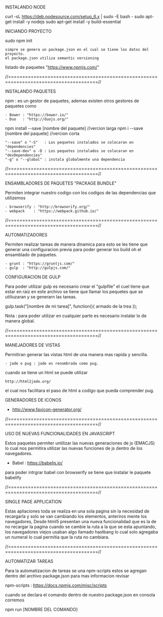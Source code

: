 INSTALANDO NODE 

curl -sL https://deb.nodesource.com/setup_6.x | sudo -E bash -
sudo apt-get install -y nodejs
sudo apt-get install -y build-essential

INICIANDO PROYECTO 

sudo npm init

	simpre se genera un package.json en el cual se tiene los datos del proyecto.
	el package.json utiliza semantic versioning


listado de paquetes "https://www.npmjs.com/"

//======================================================================================//

INSTALANDO PAQUETES 

npm : es un gestor de paquetes, ademas existen otros gestores de paquetes como 

	- Bower : "https://bower.io/"
	- Duo   : "http://duojs.org/"

npm install --save [nombre del paquete] //vercion larga 
npm i --save [nombre del paquete] //vercion corta 

	"--save" o "-S"   : Los pequetes instalados se colocaran en "dependencies"
	"--save-dev" o -D : Los pequetes instalados se colocaran en "devDependencies"
	"-g" o "--global" : instala globalmente una dependencia

//======================================================================================//

ENSAMBLADORES DE PAQUETES "PACKAGE BUNDLE"

Permiten integrar nuestro codigo con los codigos de las dependencias que utilizemos 
	
	- browserify : "http://browserify.org/"
	- webpack    : "https://webpack.github.io/"

//======================================================================================//

AUTOMATIZADORES 

Permiten realizar tareas de manera dinamica para esto se les tiene que generar una configuracion previa para poder generar los build
oh el ensamblado de paquetes. 

	- grunt : "https://gruntjs.com/" 
	- gulp  : "http://gulpjs.com/"

CONFIGURACION DE GULP

Para poder utilizar gulp es necesario crear el "gulpfile" el cuel tiene que estar en raiz en este archivo 
se tiene que llamar los pequetes que se utiliuzaran y se generarn las tareas.

gulp.task("[nombre de mi tarea]", function(){
	armado de la trea
}); 

Nota : para poder utilizar en cualquier parte es necesario instalar lo de manera global.

//======================================================================================//

MANEJADORES DE VISTAS 

Permitiran generar las vistas html de una manera mas rapida y sencilla.

	- jade o pug : jade es renombrada como pug.

cuando se tiene un html se puede utilizar

	http://html2jade.org/

el cual nos facilitara el paso de html a codigo que pueda comprender pug.


GENERADORES DE ICONOS

 - http://www.favicon-generator.org/

 //======================================================================================//

 USO DE NUEVAS FUNCIONALIDADES EN JAVASCRIPT

 Estos paquetes permiter untilizar las nuevas generaciones de js (EMACJS) lo cual nos permitira
 utilizar las nuevas funciones de js dentro de los navegadores.

  - Babel : https://babeljs.io/

 para poder intrgrar babel con browserify se tiene que instalar le paquete babelify

 //======================================================================================//

SINGLE PAGE APPLICATION

Estas apliaciones toda se realiza en una sola pagina sin la necesidad de recargarla y solo se van cambiando los elementos,
anteriros mente los navegadores, Desde html5 presentan una nueva funcionalidad que es la de no recargar la pagina cuando se cambie 
la ruta a la que se esta apuntando, los navegadores viejos usaban algo llamado hastbang lo cual solo agregaba un numeral lo cual permitia que 
la ruta no cambiara. 

//======================================================================================//

AUTOMATIZAR TAREAS

Para la automatizacion de tareas se una npm-scripts estos se agregan dentro del archivo package.json para mas informacion revisar 

 npm-scripts : https://docs.npmjs.com/misc/scripts

cuando se declara el comando dentro de nuestro package.json en consola corremos 

npm run [NOMBRE DEL COMANDO]
